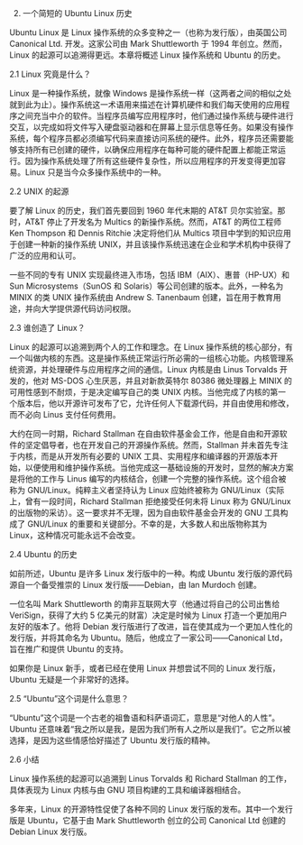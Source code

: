 2. 一个简短的 Ubuntu Linux 历史

Ubuntu Linux 是 Linux 操作系统的众多变种之一（也称为发行版），由英国公司 Canonical Ltd. 开发。这家公司由 Mark Shuttleworth 于 1994 年创立。然而，Linux 的起源可以追溯得更远。本章将概述 Linux 操作系统和 Ubuntu 的历史。

2.1 Linux 究竟是什么？

Linux 是一种操作系统，就像 Windows 是操作系统一样（这两者之间的相似之处就到此为止）。操作系统这一术语用来描述在计算机硬件和我们每天使用的应用程序之间充当中介的软件。当程序员编写应用程序时，他们通过操作系统与硬件进行交互，以完成如将文件写入硬盘驱动器和在屏幕上显示信息等任务。如果没有操作系统，每个程序员都必须编写代码来直接访问系统的硬件。此外，程序员还需要能够支持所有已创建的硬件，以确保应用程序在每种可能的硬件配置上都能正常运行。因为操作系统处理了所有这些硬件复杂性，所以应用程序的开发变得更加容易。Linux 只是当今众多操作系统中的一种。

2.2 UNIX 的起源

要了解 Linux 的历史，我们首先要回到 1960 年代末期的 AT&T 贝尔实验室。那时，AT&T 停止了开发名为 Multics 的新操作系统。然而，AT&T 的两位工程师 Ken Thompson 和 Dennis Ritchie 决定将他们从 Multics 项目中学到的知识应用于创建一种新的操作系统 UNIX，并且该操作系统迅速在企业和学术机构中获得了广泛的应用和认可。

一些不同的专有 UNIX 实现最终进入市场，包括 IBM（AIX）、惠普（HP-UX）和 Sun Microsystems（SunOS 和 Solaris）等公司创建的版本。此外，一种名为 MINIX 的类 UNIX 操作系统由 Andrew S. Tanenbaum 创建，旨在用于教育用途，并向大学提供源代码访问权限。

2.3 谁创造了 Linux？

Linux 的起源可以追溯到两个人的工作和理念。在 Linux 操作系统的核心部分，有一个叫做内核的东西。这是操作系统正常运行所必需的一组核心功能。内核管理系统资源，并处理硬件与应用程序之间的通信。Linux 内核是由 Linus Torvalds 开发的，他对 MS-DOS 心生厌恶，并且对新款英特尔 80386 微处理器上 MINIX 的可用性感到不耐烦，于是决定编写自己的类 UNIX 内核。当他完成了内核的第一个版本后，他以开源许可发布了它，允许任何人下载源代码，并自由使用和修改，而不必向 Linus 支付任何费用。

大约在同一时期，Richard Stallman 在自由软件基金会工作，他是自由和开源软件的坚定倡导者，也在开发自己的开源操作系统。然而，Stallman 并未首先专注于内核，而是从开发所有必要的 UNIX 工具、实用程序和编译器的开源版本开始，以便使用和维护操作系统。当他完成这一基础设施的开发时，显然的解决方案是将他的工作与 Linus 编写的内核结合，创建一个完整的操作系统。这个组合被称为 GNU/Linux。纯粹主义者坚持认为 Linux 应始终被称为 GNU/Linux（实际上，曾有一段时间，Richard Stallman 拒绝接受任何未将 Linux 称为 GNU/Linux 的出版物的采访）。这一要求并不无理，因为自由软件基金会开发的 GNU 工具构成了 GNU/Linux 的重要和关键部分。不幸的是，大多数人和出版物称其为 Linux，这种情况可能永远不会改变。

2.4 Ubuntu 的历史

如前所述，Ubuntu 是许多 Linux 发行版中的一种。构成 Ubuntu 发行版的源代码源自一个备受推崇的 Linux 发行版——Debian，由 Ian Murdoch 创建。

一位名叫 Mark Shuttleworth 的南非互联网大亨（他通过将自己的公司出售给 VeriSign，获得了大约 5 亿美元的财富）决定是时候为 Linux 打造一个更加用户友好的版本了。他将 Debian 发行版进行了改进，旨在使其成为一个更加人性化的发行版，并将其命名为 Ubuntu。随后，他成立了一家公司——Canonical Ltd，旨在推广和提供 Ubuntu 的支持。

如果你是 Linux 新手，或者已经在使用 Linux 并想尝试不同的 Linux 发行版，Ubuntu 无疑是一个非常好的选择。

2.5 “Ubuntu”这个词是什么意思？

“Ubuntu”这个词是一个古老的祖鲁语和科萨语词汇，意思是“对他人的人性”。Ubuntu 还意味着“我之所以是我，是因为我们所有人之所以是我们”。它之所以被选择，是因为这些情感恰好描述了 Ubuntu 发行版的精神。

2.6 小结

Linux 操作系统的起源可以追溯到 Linus Torvalds 和 Richard Stallman 的工作，具体表现为 Linux 内核与由 GNU 项目构建的工具和编译器相结合。

多年来，Linux 的开源特性促使了各种不同的 Linux 发行版的发布。其中一个发行版是 Ubuntu，它基于由 Mark Shuttleworth 创立的公司 Canonical Ltd 创建的 Debian Linux 发行版。
